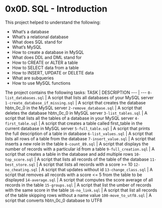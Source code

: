 # 0x0D. SQL - Introduction

This project helped to understand the following:
- What’s a database
- What’s a relational database
- What does SQL stand for
- What’s MySQL
- How to create a database in MySQL
- What does DDL and DML stand for
- How to CREATE or ALTER a table
- How to SELECT data from a table
- How to INSERT, UPDATE or DELETE data
- What are subqueries
- How to use MySQL functions

The project contains the following tasks:
TASK | DESCRIPTION
--- | ---
`0-list_databases.sql` | A script that lists all databases of your MySQL server
`1-create_database_if_missing.sql` | A script that creates the database hbtn_0c_0 in the MySQL server
`2-remove_database.sql` | A script that deletes the database hbtn_0c_0 in MySQL server
`3-list_tables.sql` | A script that lists all the tables of a database in your MySQL server
`4-first_table.sql` | A script that creates a table called first_table in the current database in MySQL server
`5-full_table.sql` | A script that prints the full description of a table in database
`6-list_values.sql` | A script that lists all rows of a table from the database
`7-insert_value.sql` | A script that inserts a new role in the table
`8-count_89.sql` | A script that displays the number of records with a particular id from a table
`9-full_creation.sql` | A script that creates a table in the database and add multiple rows
`10-top_score.sql` | A script that lists all records of the table of the database
`11-best_store.sql` | A script that lists all records with a score >= 10
`12-no_cheating.sql` | A script that updates without id
`13-change_class.sql` | A script that removes all records with a score <= 5 from the table to be displayed
`14-average.sql` | A script that computes the score average of all records in the table
`15-groups.sql` | A script that list the umber of records with the same score in the table
`16-no_link.sql` | A script that list all records of the table skipping rows without a name value
`100-move_to_utf8.sql` | A script that converts hbtn_0c_0 database to UTF8
